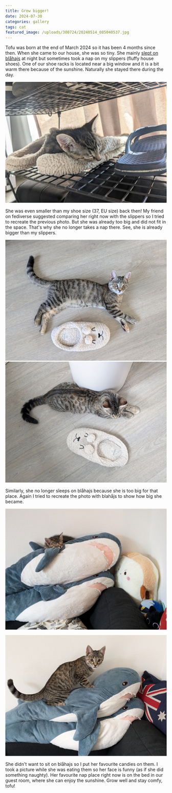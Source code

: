 ```yaml
---
title: Grew bigger!
date: 2024-07-30
categories: gallery
tags: cat
featured_image: /uploads/300724/20240514_085040537.jpg
---
```


Tofu was born at the end of March 2024 so it has been 4 months since then. When she came to our house, she was so tiny. She mainly [slept on blåhajs](https://brotperson.nl/2024/07/10/100724/) at night but sometimes took a nap on my slippers (fluffy house shoes). One of our shoe racks is located near a big window and it is a bit warm there because of the sunshine. Naturally she stayed there during the day.

![](/uploads/300724/20240514_095942348.jpg)

She was even smaller than my shoe size (37, EU size) back then! My friend on fediverse suggested comparing her right now with the slippers so I tried to recreate the previous photo. But she was already too big and did not fit in the space. That's why she no longer takes a nap there. See, she is already bigger than my slippers.

![](/uploads/300724/20240722_073542168.jpg)
![](/uploads/300724/20240721_064715907.jpg)

Similarly, she no longer sleeps on blåhajs because she is too big for that place. Again I tried to recreate the photo with blahåjs to show how big she became.

![](/uploads/300724/20240515_170710097.jpg)

![](/uploads/300724/20240722_1031038861.jpg)

She didn't want to sit on blåhajs so I put her favourite candies on them. I took a picture while she was eating them so her face is funny (as if she did something naughty). Her favourite nap place right now is on the bed in our guest room, where she can enjoy the sunshine. Grow well and stay comfy, tofu!